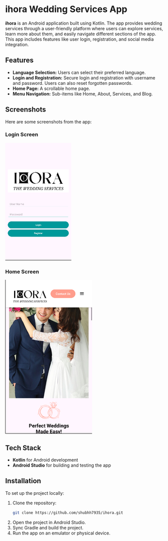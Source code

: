 # ihora Wedding Services App

**ihora** is an Android application built using Kotlin. The app provides wedding services through a user-friendly platform where users can explore services, learn more about them, and easily navigate different sections of the app. This app includes features like user login, registration, and social media integration.

## Features
- **Language Selection:** Users can select their preferred language.
- **Login and Registration:** Secure login and registration with username and password. Users can also reset forgotten passwords.
- **Home Page:** A scrollable home page.
- **Menu Navigation:** Sub-items like Home, About, Services, and Blog.

## Screenshots
Here are some screenshots from the app:

### Login Screen
![Login Screen](./screenshots/login_screen.png)

### Home Screen
![Home Screen](./screenshots/home_screen.png)


## Tech Stack
- **Kotlin** for Android development
- **Android Studio** for building and testing the app

## Installation
To set up the project locally:
1. Clone the repository:
   ```bash
   git clone https://github.com/shubhh7935/ihora.git
2. Open the project in Android Studio.
3. Sync Gradle and build the project.
4. Run the app on an emulator or physical device.


